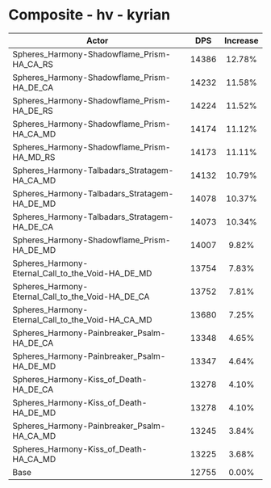 # Composite - hv - kyrian
| Actor | DPS | Increase |
|---|:---:|:---:|
|Spheres_Harmony-Shadowflame_Prism-HA_CA_RS|14386|12.78%|
|Spheres_Harmony-Shadowflame_Prism-HA_DE_CA|14232|11.58%|
|Spheres_Harmony-Shadowflame_Prism-HA_DE_RS|14224|11.52%|
|Spheres_Harmony-Shadowflame_Prism-HA_CA_MD|14174|11.12%|
|Spheres_Harmony-Shadowflame_Prism-HA_MD_RS|14173|11.11%|
|Spheres_Harmony-Talbadars_Stratagem-HA_CA_MD|14132|10.79%|
|Spheres_Harmony-Talbadars_Stratagem-HA_DE_MD|14078|10.37%|
|Spheres_Harmony-Talbadars_Stratagem-HA_DE_CA|14073|10.34%|
|Spheres_Harmony-Shadowflame_Prism-HA_DE_MD|14007|9.82%|
|Spheres_Harmony-Eternal_Call_to_the_Void-HA_DE_MD|13754|7.83%|
|Spheres_Harmony-Eternal_Call_to_the_Void-HA_DE_CA|13752|7.81%|
|Spheres_Harmony-Eternal_Call_to_the_Void-HA_CA_MD|13680|7.25%|
|Spheres_Harmony-Painbreaker_Psalm-HA_DE_CA|13348|4.65%|
|Spheres_Harmony-Painbreaker_Psalm-HA_DE_MD|13347|4.64%|
|Spheres_Harmony-Kiss_of_Death-HA_DE_CA|13278|4.10%|
|Spheres_Harmony-Kiss_of_Death-HA_DE_MD|13278|4.10%|
|Spheres_Harmony-Painbreaker_Psalm-HA_CA_MD|13245|3.84%|
|Spheres_Harmony-Kiss_of_Death-HA_CA_MD|13225|3.68%|
|Base|12755|0.00%|
